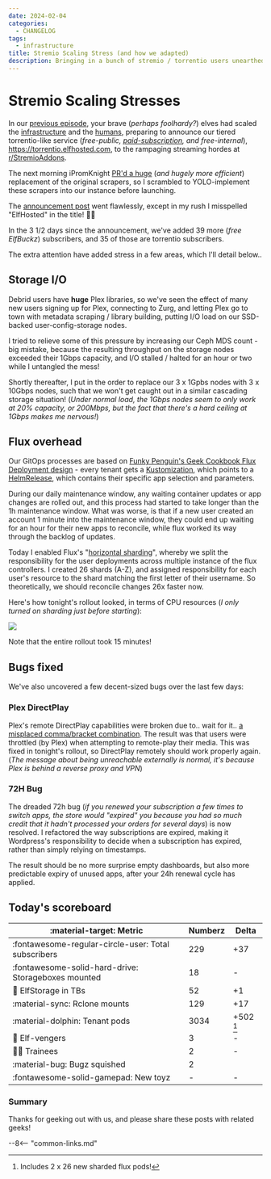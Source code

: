 ```yaml
---
date: 2024-02-04
categories:
  - CHANGELOG
tags:
  - infrastructure
title: Stremio Scaling Stress (and how we adapted)
description: Bringing in a bunch of stremio / torrentio users unearthed some more scaling / fragility issues, here's how we fared!
---
```

# Stremio Scaling Stresses

In our [previous episode](/blog/2024/02/01/supporting-stremio/), your brave (*perhaps foolhardy?*) elves had scaled the [infrastructure](/blog/2024/01/28/scaling-the-gigabytes/) and the [humans](/blog/2024/01/29/scaling-the-humans/), preparing to announce our tiered torrentio-like service (*free-public, [paid-subscription](https://store.elfhosted.com/product/torrentio), and free-internal*), https://torrentio.elfhosted.com, to the rampaging streaming hordes at [r/StremioAddons](https://www.reddit.com/r/StremioAddons).

The next morning iPromKnight [PR'd a huge](https://github.com/Gabisonfire/torrentio-scraper-sh/pull/26) (*and hugely more efficient*) replacement of the original scrapers, so I scrambled to YOLO-implement these scrapers into our instance before launching.

The [announcement post](https://www.reddit.com/r/StremioAddons/comments/1agomu9/free_public_instance_torrentioelhostedcom_with/) went flawlessly, except in my rush I misspelled "ElfHosted" in the title! :man_facepalming:

In the 3 1/2 days since the announcement, we've added 39 more (*free ElfBuckz*) subscribers, and 35 of those are torrentio subscribers.

The extra attention have added stress in a few areas, which I'll detail below..

<!-- more -->

## Storage I/O

Debrid users have **huge** Plex libraries, so we've seen the effect of many new users signing up for Plex, connecting to Zurg, and letting Plex go to town with metadata scraping / library building, putting I/O load on our SSD-backed user-config-storage nodes.

I tried to relieve some of this pressure by increasing our Ceph MDS count - big mistake, because the resulting throughput on the storage nodes exceeded their 1Gbps capacity, and I/O stalled / halted for an hour or two while I untangled the mess!

Shortly thereafter, I put in the order to replace our 3 x 1Gpbs nodes with 3 x 10Gbps nodes, such that we won't get caught out in a similar cascading storage situation! (*Under normal load, the 1Gbps nodes seem to only work at 20% capacity, or 200Mbps, but the fact that there's a hard ceiling at 1Gbps makes me nervous!*)

## Flux overhead

Our GitOps processes are based on [Funky Penguin's Geek Cookbook Flux Deployment design](https://geek-cookbook.funkypenguin.co.nz/kubernetes/deployment/flux/design/) - every tenant gets a [Kustomization](https://fluxcd.io/flux/components/kustomize/kustomizations/), which points to a [HelmRelease](https://fluxcd.io/flux/components/helm/helmreleases/), which contains their specific app selection and parameters.

During our daily maintenance window, any waiting container updates or app changes are rolled out, and this process had started to take longer than the 1h maintenance window. What was worse, is that if a new user created an account 1 minute into the maintenance window, they could end up waiting for an hour for their new apps to reconcile, while flux worked its way through the backlog of updates.

Today I enabled Flux's "[horizontal sharding](https://fluxcd.io/flux/installation/configuration/sharding/)", whereby we split the responsibility for the user deployments across multiple instance of the flux controllers. I created 26 shards (A-Z), and assigned responsibility for each user's resource to the shard matching the first letter of their username. So theoretically, we should reconcile changes 26x faster now. 

Here's how tonight's rollout looked, in terms of CPU resources (*I only turned on sharding just before starting*):

![](/images/flux-sharding-effects-on-daily-rollout.png)

Note that the entire rollout took 15 minutes!

## Bugs fixed

We've also uncovered a few decent-sized bugs over the last few days:

### Plex DirectPlay

Plex's remote DirectPlay capabilities were broken due to.. wait for it.. [a misplaced comma/bracket combination](https://github.com/geek-cookbook/containers/commit/4feadf03f1ed1225b433f6b86c92a581d993e55f). The result was that users were throttled (by Plex) when attempting to remote-play their media. This was fixed in tonight's rollout, so DirectPlay remotely should work properly again. (*The message about being unreachable externally is normal, it's because Plex is behind a reverse proxy and VPN*)

### 72H Bug

The dreaded 72h bug (*if you renewed your subscription a few times to switch apps, the store would "expired" you because you had so much credit that it hadn't processed your orders for several days*) is now resolved. I refactored the way subscriptions are expired, making it Wordpress's responsibility to decide when a subscription has expired, rather than simply relying on timestamps.

The result should be no more surprise empty dashboards, but also more predictable expiry of unused apps, after your 24h renewal cycle has applied.

## Today's scoreboard

:material-target: Metric | Numberz | Delta
---------|----------|----------
:fontawesome-regular-circle-user: Total subscribers | 229 | +37
:fontawesome-solid-hard-drive: Storageboxes mounted | 18 | -
:floppy_disk: ElfStorage in TBs | 52 | +1
:material-sync: Rclone mounts | 129 | +17
:material-dolphin: Tenant pods | 3034 | +502 [^1]
:superhero: Elf-vengers | 3 | -
:student: Trainees | 2 | -
:material-bug: Bugz squished | 2 |
:fontawesome-solid-gamepad: New toyz | - | -

### Summary

Thanks for geeking out with us, and please share these posts with related geeks!

--8<-- "common-links.md"

[^1]: Includes 2 x 26 new sharded flux pods!